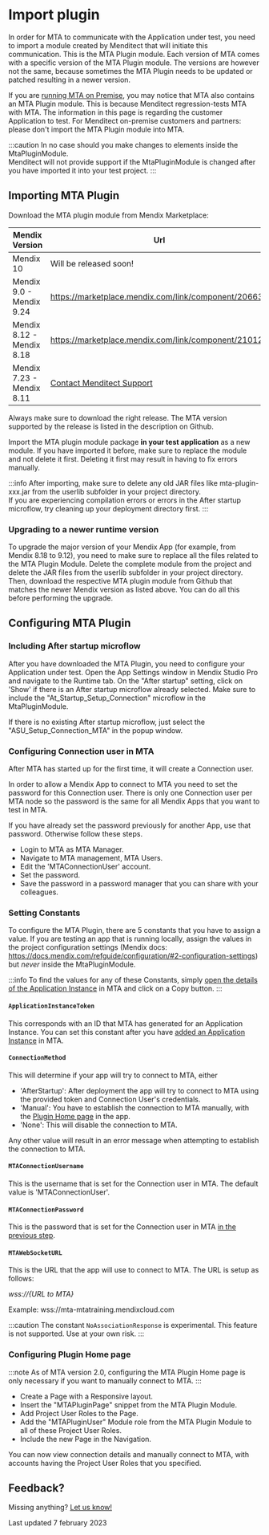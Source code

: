 # Import plugin

In order for MTA to communicate with the Application under test, you need to import a module created by Menditect that will initiate this communication. This is the MTA Plugin module. Each version of MTA comes with a specific version of the MTA Plugin module. The versions are however not the same, because sometimes the MTA Plugin needs to be updated or patched resulting in a newer version.

If you are [running MTA on Premise](run-mta-on-premise), you may notice that MTA also contains an MTA Plugin module. This is because Menditect regression-tests MTA with MTA. The information in this page is regarding the customer Application to test. For Menditect on-premise customers and partners: please don't import the MTA Plugin module into MTA.

:::caution
In no case should you make changes to elements inside the MtaPluginModule. <br/>Menditect will not provide support if the MtaPluginModule is changed after you have imported it into your test project.
:::

## Importing MTA Plugin

Download the MTA plugin module from Mendix Marketplace:

| Mendix Version            | Url                                                       |
| ------------------------- | --------------------------------------------------------- |
| Mendix 10                 | Will be released soon!                                    |
| Mendix 9.0 - Mendix 9.24  | https://marketplace.mendix.com/link/component/206637      |
| Mendix 8.12 - Mendix 8.18 | https://marketplace.mendix.com/link/component/210123      |
| Mendix 7.23 - Mendix 8.11 | [Contact Menditect Support](mailto:support@menditect.com) |

Always make sure to download the right release. The MTA version supported by the release is listed in the description on Github. 

Import the MTA plugin module package **in your test application** as a new module. If you have imported it before, make sure to replace the module and not delete it first. Deleting it first may result in having to fix errors manually. 

:::info
After importing, make sure to delete any old JAR files like mta-plugin-xxx.jar from the userlib subfolder in your project directory. <br/>
If you are experiencing compilation errors or errors in the After startup microflow, try cleaning up your deployment directory first.
:::

### Upgrading to a newer runtime version

To upgrade the major version of your Mendix App (for example, from Mendix 8.18 to 9.12), you need to make sure to replace all the files related to the MTA Plugin Module. Delete the complete module from the project and delete the JAR files from the userlib subfolder in your project directory. Then, download the respective MTA plugin module from Github that matches the newer Mendix version as listed above. You can do all this before performing the upgrade.

## Configuring MTA Plugin

### Including After startup microflow

After you have downloaded the MTA Plugin, you need to configure your Application under test.
Open the App Settings window in Mendix Studio Pro and navigate to the Runtime tab. On the "After startup" setting, click on 'Show' if there is an After startup microflow already selected. Make sure to include the "At_Startup_Setup_Connection" microflow in the MtaPluginModule. 

If there is no existing After startup microflow, just select the "ASU_Setup_Connection_MTA" in the popup window.

### Configuring Connection user in MTA

After MTA has started up for the first time, it will create a Connection user. 

In order to allow a Mendix App to connect to MTA you need to set the password for this Connection user. There is only one Connection user per MTA node so the password is the same for all Mendix Apps that you want to test in MTA.

If you have already set the password previously for another App, use that password. Otherwise follow these steps. 

- Login to MTA as MTA Manager.
- Navigate to MTA management, MTA Users.
- Edit the 'MTAConnectionUser' account.
- Set the password. 
- Save the password in a password manager that you can share with your colleagues.

### Setting Constants

To configure the MTA Plugin, there are 5 constants that you have to assign a value. If you are testing an app that is running locally, assign the values in the project configuration settings (Mendix docs: https://docs.mendix.com/refguide/configuration/#2-configuration-settings) but *never* inside the MtaPluginModule. 

:::info
To find the values for any of these Constants, simply [open the details of the Application Instance](../../application-instance#view-application-instances-for-an-application) in MTA and click on a Copy button. 
:::

#### `ApplicationInstanceToken`
This corresponds with an ID that MTA has generated for an Application Instance. 
You can set this constant after you have [added an Application Instance](../../application-instance#create-an-application-instance) in MTA.

#### `ConnectionMethod`
This will determine if your app will try to connect to MTA, either
- 'AfterStartup': After deployment the app will try to connect to MTA using the provided token and Connection User's credentials.
- 'Manual': You have to establish the connection to MTA manually, with the [Plugin Home page](#configuring-plugin-home-page) in the app.
- 'None': This will disable the connection to MTA.

Any other value will result in an error message when attempting to establish the connection to MTA.

#### `MTAConnectionUsername`
This is the username that is set for the Connection user in MTA. The default value is 'MTAConnectionUser'.

#### `MTAConnectionPassword`
This is the password that is set for the Connection user in MTA [in the previous step](#configuring-connection-user-in-mta).

#### `MTAWebSocketURL`
This is the URL that the app will use to connect to MTA. The URL is setup as follows:

*wss://{URL to MTA}*

Example: wss://mta-mtatraining.mendixcloud.com

:::caution
The constant `NoAssociationResponse` is experimental. This feature is not supported. Use at your own risk.
:::

### Configuring Plugin Home page

:::note
As of MTA version 2.0, configuring the MTA Plugin Home page is only necessary if you want to manually connect to MTA. 
:::

- Create a Page with a Responsive layout.
- Insert the "MTAPluginPage" snippet from the MTA Plugin Module.
- Add Project User Roles to the Page.
- Add the "MTAPluginUser" Module role from the MTA Plugin Module to all of these Project User Roles.
- Include the new Page in the Navigation.

You can now view connection details and manually connect to MTA, with accounts having the Project User Roles that you specified.


## Feedback?
Missing anything? [Let us know!](mailto:support@menditect.com)

Last updated 7 february 2023